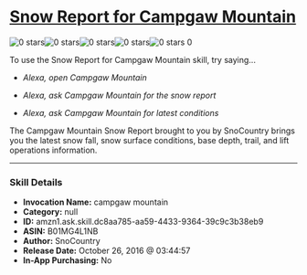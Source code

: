 # [Snow Report for Campgaw Mountain](http://alexa.amazon.com/#skills/amzn1.ask.skill.dc8aa785-aa59-4433-9364-39c9c3b38eb9)
![0 stars](../../images/ic_star_border_black_18dp_1x.png)![0 stars](../../images/ic_star_border_black_18dp_1x.png)![0 stars](../../images/ic_star_border_black_18dp_1x.png)![0 stars](../../images/ic_star_border_black_18dp_1x.png)![0 stars](../../images/ic_star_border_black_18dp_1x.png) 0

To use the Snow Report for Campgaw Mountain skill, try saying...

* *Alexa, open Campgaw Mountain*

* *Alexa, ask Campgaw Mountain for the snow report*

* *Alexa, ask Campgaw Mountain for latest conditions*

The Campgaw Mountain Snow Report brought to you by SnoCountry brings you the latest snow fall, snow surface conditions,  base depth, trail, and lift operations information.

***

### Skill Details

* **Invocation Name:** campgaw mountain
* **Category:** null
* **ID:** amzn1.ask.skill.dc8aa785-aa59-4433-9364-39c9c3b38eb9
* **ASIN:** B01MG4L1NB
* **Author:** SnoCountry
* **Release Date:** October 26, 2016 @ 03:44:57
* **In-App Purchasing:** No
